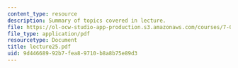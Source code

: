 ```yaml
---
content_type: resource
description: Summary of topics covered in lecture.
file: https://ol-ocw-studio-app-production.s3.amazonaws.com/courses/7-03-genetics-fall-2004/9d44668992b7fea89710b8a8b75e89d3_lecture25.pdf
file_type: application/pdf
resourcetype: Document
title: lecture25.pdf
uid: 9d446689-92b7-fea8-9710-b8a8b75e89d3
---
```

